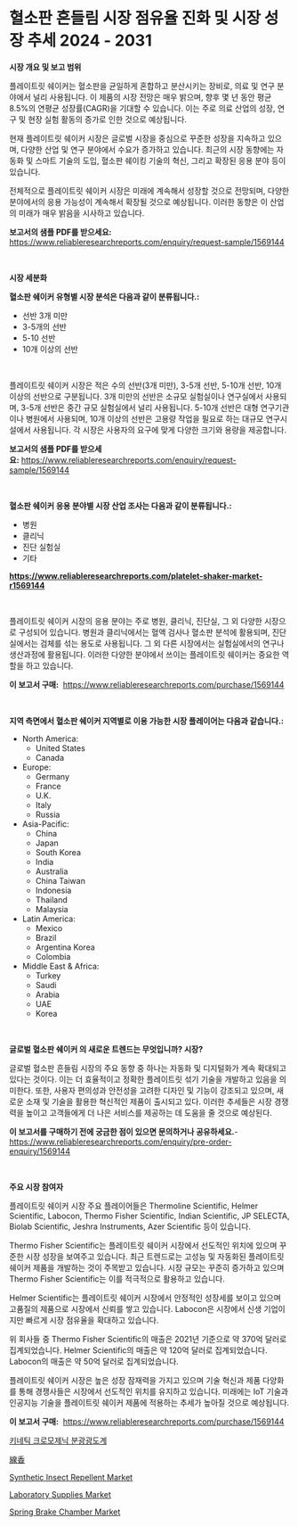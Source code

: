 <p><h1>혈소판 흔들림 시장 점유율 진화 및 시장 성장 추세 2024 - 2031</h1></p><p><strong>시장 개요 및 보고 범위</strong></p>
<p><p>플레이트릿 쉐이커는 혈소판을 균일하게 혼합하고 분산시키는 장비로, 의료 및 연구 분야에서 널리 사용됩니다. 이 제품의 시장 전망은 매우 밝으며, 향후 몇 년 동안 평균 8.5%의 연평균 성장률(CAGR)을 기대할 수 있습니다. 이는 주로 의료 산업의 성장, 연구 및 현장 실험 활동의 증가로 인한 것으로 예상됩니다.</p><p>현재 플레이트릿 쉐이커 시장은 글로벌 시장을 중심으로 꾸준한 성장을 지속하고 있으며, 다양한 산업 및 연구 분야에서 수요가 증가하고 있습니다. 최근의 시장 동향에는 자동화 및 스마트 기술의 도입, 혈소판 쉐이킹 기술의 혁신, 그리고 확장된 응용 분야 등이 있습니다.</p><p>전체적으로 플레이트릿 쉐이커 시장은 미래에 계속해서 성장할 것으로 전망되며, 다양한 분야에서의 응용 가능성이 계속해서 확장될 것으로 예상됩니다. 이러한 동향은 이 산업의 미래가 매우 밝음을 시사하고 있습니다.</p></p>
<p><strong>보고서의 샘플 PDF를 받으세요:</strong> <a href="https://www.reliableresearchreports.com/enquiry/request-sample/1569144">https://www.reliableresearchreports.com/enquiry/request-sample/1569144</a></p>
<p>&nbsp;</p>
<p><strong>시장 세분화</strong></p>
<p><strong>혈소판 쉐이커 유형별 시장 분석은 다음과 같이 분류됩니다.:</strong></p>
<p><ul><li>선반 3개 미만</li><li>3-5개의 선반</li><li>5-10 선반</li><li>10개 이상의 선반</li></ul></p>
<p>&nbsp;</p>
<p><p>플레이트릿 쉐이커 시장은 적은 수의 선반(3개 미만), 3-5개 선반, 5-10개 선반, 10개 이상의 선반으로 구분됩니다. 3개 미만의 선반은 소규모 실험실이나 연구실에서 사용되며, 3-5개 선반은 중간 규모 실험실에서 널리 사용됩니다. 5-10개 선반은 대형 연구기관이나 병원에서 사용되며, 10개 이상의 선반은 고용량 작업을 필요로 하는 대규모 연구시설에서 사용됩니다. 각 시장은 사용자의 요구에 맞게 다양한 크기와 용량을 제공합니다.</p></p>
<p><strong>보고서의 샘플 PDF를 받으세요:</strong>&nbsp;<a href="https://www.reliableresearchreports.com/enquiry/request-sample/1569144">https://www.reliableresearchreports.com/enquiry/request-sample/1569144</a></p>
<p>&nbsp;</p>
<p><strong> 혈소판 쉐이커 응용 분야별 시장 산업 조사는 다음과 같이 분류됩니다.:</strong></p>
<p><ul><li>병원</li><li>클리닉</li><li>진단 실험실</li><li>기타</li></ul></p>
<p><strong><a href="https://www.reliableresearchreports.com/platelet-shaker-market-r1569144">https://www.reliableresearchreports.com/platelet-shaker-market-r1569144</a></strong></p>
<p>&nbsp;</p>
<p><p>플레이트릿 쉐이커 시장의 응용 분야는 주로 병원, 클리닉, 진단실, 그 외 다양한 시장으로 구성되어 있습니다. 병원과 클리닉에서는 혈액 검사나 혈소판 분석에 활용되며, 진단실에서는 검체를 섞는 용도로 사용됩니다. 그 외 다른 시장에서는 실험실에서의 연구나 생산과정에 활용됩니다. 이러한 다양한 분야에서 쓰이는 플레이트릿 쉐이커는 중요한 역할을 하고 있습니다.</p></p>
<p><strong>이 보고서 구매:</strong>&nbsp; <a href="https://www.reliableresearchreports.com/purchase/1569144">https://www.reliableresearchreports.com/purchase/1569144</a></p>
<p>&nbsp;</p>
<p><strong>지역 측면에서 혈소판 쉐이커 지역별로 이용 가능한 시장 플레이어는 다음과 같습니다.:</strong></p>
<p><ul>
    <li>
        North America:
        <ul>
            <li>United States</li>
            <li>Canada</li>
        </ul>
    </li>
    <li>
        Europe:
        <ul>
            <li>Germany</li>
            <li>France</li>
            <li>U.K.</li>
            <li>Italy</li>
            <li>Russia</li>
        </ul>
    </li>
    <li>
        Asia-Pacific:
        <ul>
            <li>China</li>
            <li>Japan</li>
            <li>South Korea</li>
            <li>India</li>
            <li>Australia</li>
            <li>China Taiwan</li>
            <li>Indonesia</li>
            <li>Thailand</li>
            <li>Malaysia</li>
        </ul>
    </li>
    <li>
        Latin America:
        <ul>
            <li>Mexico</li>
            <li>Brazil</li>
            <li>Argentina Korea</li>
            <li>Colombia</li>
        </ul>
    </li>
    <li>
        Middle East & Africa:
        <ul>
            <li>Turkey</li>
            <li>Saudi</li>
            <li>Arabia</li>
            <li>UAE</li>
            <li>Korea</li>
        </ul>
    </li>
    </ul></p>
<p>&nbsp;</p>
<p><strong>글로벌 혈소판 쉐이커 의 새로운 트렌드는 무엇입니까? 시장?</strong></p>
<p><p>글로벌 혈소판 흔들림 시장의 주요 동향 중 하나는 자동화 및 디지털화가 계속 확대되고 있다는 것이다. 이는 더 효율적이고 정확한 플레이트릿 섞기 기술을 개발하고 있음을 의미한다. 또한, 사용자 편의성과 안전성을 고려한 디자인 및 기능이 강조되고 있으며, 새로운 소재 및 기술을 활용한 혁신적인 제품이 출시되고 있다. 이러한 추세들은 시장 경쟁력을 높이고 고객들에게 더 나은 서비스를 제공하는 데 도움을 줄 것으로 예상된다.</p></p>
<p><strong>이 보고서를 구매하기 전에 궁금한 점이 있으면 문의하거나 공유하세요.</strong>- <a href="https://www.reliableresearchreports.com/enquiry/pre-order-enquiry/1569144">https://www.reliableresearchreports.com/enquiry/pre-order-enquiry/1569144</a></p>
<p>&nbsp;</p>
<p><strong>주요 시장 참여자</strong></p>
<p><p>플레이트릿 쉐이커 시장 주요 플레이어들은 Thermoline Scientific, Helmer Scientific, Labocon, Thermo Fisher Scientific, Indian Scientific, JP SELECTA, Biolab Scientific, Jeshra Instruments, Azer Scientific 등이 있습니다. </p><p>Thermo Fisher Scientific는 플레이트릿 쉐이커 시장에서 선도적인 위치에 있으며 꾸준한 시장 성장을 보여주고 있습니다. 최근 트렌드로는 고성능 및 자동화된 플레이트릿 쉐이커 제품을 개발하는 것이 주목받고 있습니다. 시장 규모는 꾸준히 증가하고 있으며 Thermo Fisher Scientific는 이를 적극적으로 활용하고 있습니다.</p><p>Helmer Scientific는 플레이트릿 쉐이커 시장에서 안정적인 성장세를 보이고 있으며 고품질의 제품으로 시장에서 신뢰를 쌓고 있습니다. Labocon은 시장에서 신생 기업이지만 빠르게 시장 점유율을 확대하고 있습니다.</p><p>위 회사들 중 Thermo Fisher Scientific의 매출은 2021년 기준으로 약 370억 달러로 집계되었습니다. Helmer Scientific의 매출은 약 120억 달러로 집계되었습니다. Labocon의 매출은 약 50억 달러로 집계되었습니다.</p><p>플레이트릿 쉐이커 시장은 높은 성장 잠재력을 가지고 있으며 기술 혁신과 제품 다양화를 통해 경쟁사들은 시장에서 선도적인 위치를 유지하고 있습니다. 미래에는 IoT 기술과 인공지능 기술을 플레이트릿 쉐이커 제품에 적용하는 추세가 높아질 것으로 예상됩니다.</p></p>
<p><strong>이 보고서 구매:</strong>&nbsp;&nbsp;<a href="https://www.reliableresearchreports.com/purchase/1569144">https://www.reliableresearchreports.com/purchase/1569144</a></p>
<p><p><a href="https://github.com/Madalyell456456/Market-Research-Report-List-1/blob/main/348321827883.md">키네틱 크로모제닉 분광광도계</a></p><p><a href="https://github.com/one-cool-chick/Market-Research-Report-List-1/blob/main/924561030283.md">線香</a></p><p><a href="https://issuu.com/reportprime-2/docs/synthetic-insect-repellent-market-size-2030.pptx">Synthetic Insect Repellent Market</a></p><p><a href="https://issuu.com/reportprime-2/docs/laboratory-supplies-market-size-2030.pptx">Laboratory Supplies Market</a></p><p><a href="https://github.com/mauripalmi/Market-Research-Report-List-3/blob/main/spring-brake-chamber-market.md">Spring Brake Chamber Market</a></p></p>